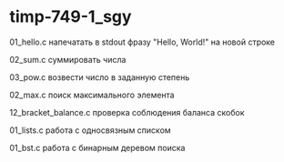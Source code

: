 # timp-749-1_sgy

01_hello.c напечатать в stdout фразу "Hello, World!" на новой строке

02_sum.c суммировать числа

03_pow.c возвести число в заданную степень

02_max.c поиск максимального элемента

12_bracket_balance.c проверка соблюдения баланса скобок

01_lists.c работа с односвязным списком

01_bst.c работа с бинарным деревом поиска

